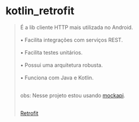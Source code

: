 # kotlin_retrofit


<blockquote>
É a lib cliente HTTP mais utilizada no Android. </br></br>
• Facilita integrações com serviços REST.  </br></br>
• Facilita testes unitários.  </br></br>
• Possui uma arquitetura robusta. </br></br>
• Funciona com Java e Kotlin.</br></br>

obs: Nesse projeto estou usando  <a href="https://www.mockapi.io/">mockapi</a>.</br></br>

 <a href="https://square.github.io/retrofit/">Retrofit</a>
</blockquote> 
